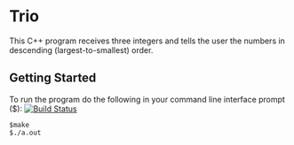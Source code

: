 # Trio

This C++ program receives three integers and tells the user the numbers in descending (largest-to-smallest) order.

## Getting Started

To run the program do the following in your command line interface prompt ($):
[![Build Status](https://travis-ci.org/1miqbal1/Trio.svg?branch=master)](https://travis-ci.org/1miqbal1/Trio)
```
$make
$./a.out
```
